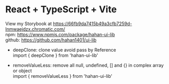 # React + TypeScript + Vite

View my Storybook at https://66fb9da7415b49a3cfb7259d-lnmwaejdzx.chromatic.com/<br />
npm: https://www.npmjs.com/package/hahan-ui-lib<br />
github: https://github.com/hahan1401/ui-lib

+ deepClone: clone value avoid pass by Reference<br />
    import { deepClone } from 'hahan-ui-lib'

+ removeValueLess: remove all null, undefined, [] and {} in complex array or object<br />
    import { removeValueLess } from 'hahan-ui-lib'
